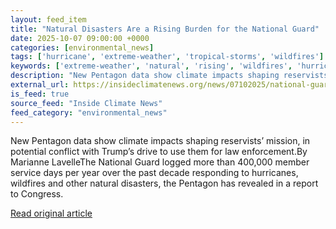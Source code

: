```yaml
---
layout: feed_item
title: "Natural Disasters Are a Rising Burden for the National Guard"
date: 2025-10-07 09:00:00 +0000
categories: [environmental_news]
tags: ['hurricane', 'extreme-weather', 'tropical-storms', 'wildfires']
keywords: ['extreme-weather', 'natural', 'rising', 'wildfires', 'hurricane', 'tropical-storms', 'disasters']
description: "New Pentagon data show climate impacts shaping reservists’ mission, in potential conflict with Trump’s drive to use them for law enforcement"
external_url: https://insideclimatenews.org/news/07102025/national-guard-natural-disaster-response/
is_feed: true
source_feed: "Inside Climate News"
feed_category: "environmental_news"
---
```


New Pentagon data show climate impacts shaping reservists’ mission, in potential conflict with Trump’s drive to use them for law enforcement.By Marianne LavelleThe National Guard logged more than 400,000 member service days per year over the past decade responding to hurricanes, wildfires and other natural disasters, the Pentagon has revealed in a report to Congress.

[Read original article](https://insideclimatenews.org/news/07102025/national-guard-natural-disaster-response/)
